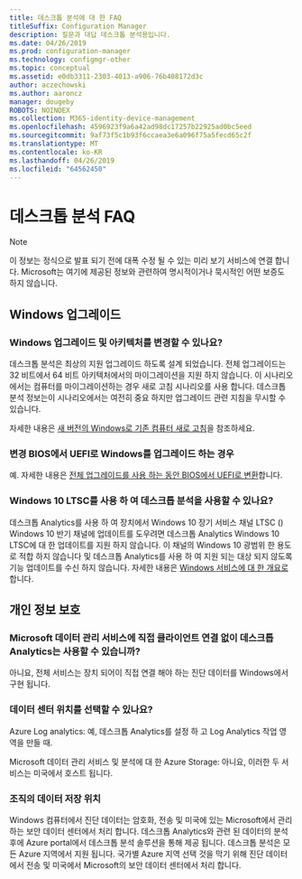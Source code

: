 ```yaml
---
title: 데스크톱 분석에 대 한 FAQ
titleSuffix: Configuration Manager
description: 질문과 대답 데스크톱 분석용입니다.
ms.date: 04/26/2019
ms.prod: configuration-manager
ms.technology: configmgr-other
ms.topic: conceptual
ms.assetid: e0db3311-2303-4013-a906-76b408172d3c
author: aczechowski
ms.author: aaroncz
manager: dougeby
ROBOTS: NOINDEX
ms.collection: M365-identity-device-management
ms.openlocfilehash: 4596923f9a6a42ad98dc17257b22925ad0bc5eed
ms.sourcegitcommit: 9af73f5c1b93f6ccaea3e6a096f75a5fecd65c2f
ms.translationtype: MT
ms.contentlocale: ko-KR
ms.lasthandoff: 04/26/2019
ms.locfileid: "64562450"
---
```

# <a name="desktop-analytics-faq"></a>데스크톱 분석 FAQ

> [!Note]  
> 이 정보는 정식으로 발표 되기 전에 대폭 수정 될 수 있는 미리 보기 서비스에 연결 합니다. Microsoft는 여기에 제공된 정보와 관련하여 명시적이거나 묵시적인 어떤 보증도 하지 않습니다.  

## <a name="windows-upgrade"></a>Windows 업그레이드

### <a name="can-i-upgrade-windows-and-change-architecture"></a>Windows 업그레이드 및 아키텍처를 변경할 수 있나요?

데스크톱 분석은 최상의 지원 업그레이드 하도록 설계 되었습니다. 전체 업그레이드는 32 비트에서 64 비트 아키텍처에서의 마이그레이션을 지원 하지 않습니다. 이 시나리오에서는 컴퓨터를 마이그레이션하는 경우 새로 고침 시나리오를 사용 합니다. 데스크톱 분석 정보는이 시나리오에서는 여전히 중요 하지만 업그레이드 관련 지침을 무시할 수 있습니다.

자세한 내용은 [새 버전의 Windows로 기존 컴퓨터 새로 고침](/sccm/osd/deploy-use/refresh-an-existing-computer-with-a-new-version-of-windows)을 참조하세요.

### <a name="can-i-change-from-bios-to-uefi-when-upgrading-windows"></a>변경 BIOS에서 UEFI로 Windows를 업그레이드 하는 경우

예. 자세한 내용은 [전체 업그레이드를 사용 하는 동안 BIOS에서 UEFI로 변환](/sccm/osd/deploy-use/task-sequence-steps-to-manage-bios-to-uefi-conversion#convert-from-bios-to-uefi-during-an-in-place-upgrade)합니다.

### <a name="can-i-use-desktop-analytics-with-windows-10-ltsc"></a>Windows 10 LTSC를 사용 하 여 데스크톱 분석을 사용할 수 있나요?

데스크톱 Analytics를 사용 하 여 장치에서 Windows 10 장기 서비스 채널 LTSC () Windows 10 반기 채널에 업데이트를 도우려면 데스크톱 Analytics Windows 10 LTSC에 대 한 업데이트를 지원 하지 않습니다. 이 채널의 Windows 10 광범위 한 용도로 적합 하지 않습니다 및 데스크톱 Analytics를 사용 하 여 지원 되는 대상 되지 않도록 기능 업데이트를 수신 하지 않습니다. 자세한 내용은 [Windows 서비스에 대 한 개요로](https://docs.microsoft.com/windows/deployment/update/waas-overview#long-term-servicing-channel)합니다.

## <a name="privacy"></a>개인 정보 보호

### <a name="can-desktop-analytics-be-used-without-a-direct-client-connection-to-the-microsoft-data-management-service"></a>Microsoft 데이터 관리 서비스에 직접 클라이언트 연결 없이 데스크톱 Analytics는 사용할 수 있습니까?

아니요, 전체 서비스는 장치 되어이 직접 연결 해야 하는 진단 데이터를 Windows에서 구현 됩니다.

### <a name="can-i-choose-the-data-center-location"></a>데이터 센터 위치를 선택할 수 있나요?

Azure Log analytics: 예, 데스크톱 Analytics를 설정 하 고 Log Analytics 작업 영역을 만들 때.

Microsoft 데이터 관리 서비스 및 분석에 대 한 Azure Storage: 아니요, 이러한 두 서비스는 미국에서 호스트 됩니다.

### <a name="where-is-my-organizations-data-stored"></a>조직의 데이터 저장 위치

Windows 컴퓨터에서 진단 데이터는 암호화, 전송 및 미국에 있는 Microsoft에서 관리 하는 보안 데이터 센터에서 처리 합니다. 데스크톱 Analytics와 관련 된 데이터의 분석 후에 Azure portal에서 데스크톱 분석 솔루션을 통해 제공 됩니다. 데스크톱 분석은 모든 Azure 지역에서 지원 됩니다. 국가별 Azure 지역 선택 것을 막기 위해 진단 데이터에서 전송 및 미국에서 Microsoft의 보안 데이터 센터에서 처리 합니다.
